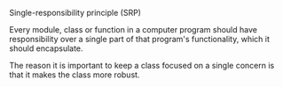Single-responsibility principle (SRP)

Every module, class or function in a computer program should have responsibility over a single part of that program's functionality, which it should encapsulate.

The reason it is important to keep a class focused on a single concern is that it makes the class more robust.
